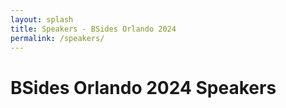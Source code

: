 ```yaml
---
layout: splash
title: Speakers - BSides Orlando 2024
permalink: /speakers/
---
```


# BSides Orlando 2024 Speakers

<script type="text/javascript" src="https://sessionize.com/api/v2/9219d4nb/view/SpeakerWall"></script>
